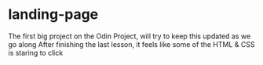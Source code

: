 # landing-page 

The first big project on the Odin Project, will try to keep this updated as we go along
After finishing the last lesson, it feels like some of the HTML & CSS is staring to click